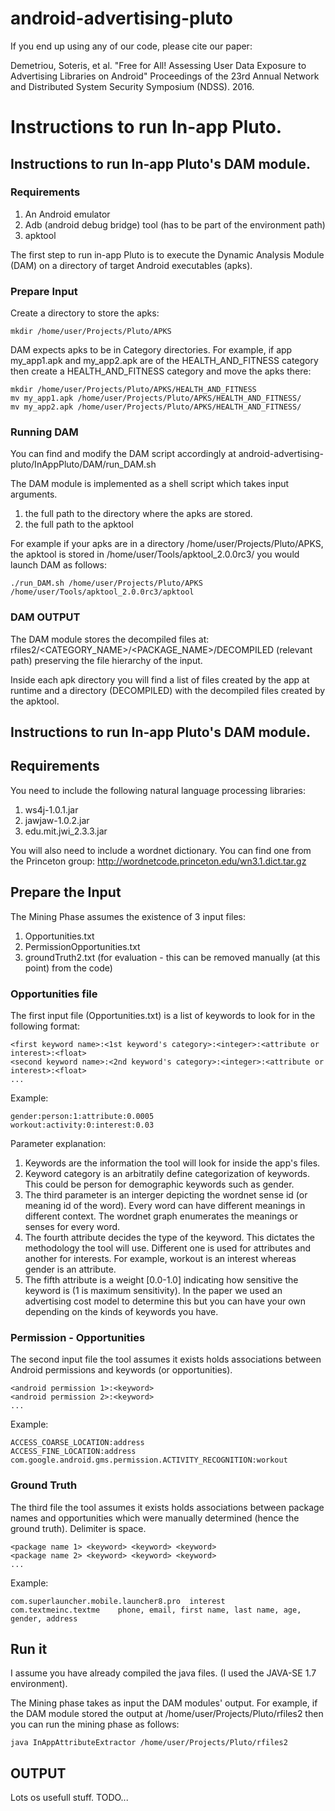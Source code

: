 # android-advertising-pluto
If you end up using any of our code, please cite our paper:

Demetriou, Soteris, et al. "Free for All! Assessing User Data Exposure to Advertising Libraries on Android" Proceedings of the 23rd Annual Network and Distributed System Security Symposium (NDSS). 2016.


# Instructions to run In-app Pluto.

## Instructions to run In-app Pluto's DAM module.
### Requirements
1. An Android emulator
2. Adb (android debug bridge) tool (has to be part of the environment path)
2. apktool

The first step to run in-app Pluto is to execute the Dynamic Analysis Module (DAM) on a directory of target Android executables (apks).

### Prepare Input
Create a directory to store the apks:

```
mkdir /home/user/Projects/Pluto/APKS
```

DAM expects apks to be in Category directories. For example, if app my_app1.apk and my_app2.apk are of the HEALTH_AND_FITNESS category then create a HEALTH_AND_FITNESS category and move the apks there:

```
mkdir /home/user/Projects/Pluto/APKS/HEALTH_AND_FITNESS
mv my_app1.apk /home/user/Projects/Pluto/APKS/HEALTH_AND_FITNESS/
mv my_app2.apk /home/user/Projects/Pluto/APKS/HEALTH_AND_FITNESS/
```

### Running DAM
You can find and modify the DAM script accordingly at android-advertising-pluto/InAppPluto/DAM/run_DAM.sh

The DAM  module is implemented as a shell script which takes input arguments.

1. the full path to the directory where the apks are stored.
2. the full path to the apktool

For example if your apks are in a directory /home/user/Projects/Pluto/APKS, the apktool is stored in /home/user/Tools/apktool_2.0.0rc3/ you would launch DAM as follows:

```
./run_DAM.sh /home/user/Projects/Pluto/APKS /home/user/Tools/apktool_2.0.0rc3/apktool
```

### DAM OUTPUT
The DAM module stores the decompiled files at: rfiles2/\<CATEGORY_NAME\>/\<PACKAGE_NAME\>/DECOMPILED (relevant path) preserving the file hierarchy of the input.

Inside each apk directory you will find a list of files created by the app at runtime and a directory (DECOMPILED) with the decompiled files created by the apktool.

## Instructions to run In-app Pluto's DAM module.

## Requirements
You need to include the following natural language processing libraries:
1. ws4j-1.0.1.jar
2. jawjaw-1.0.2.jar
3. edu.mit.jwi_2.3.3.jar

You will also need to include a wordnet dictionary. You can find one from the Princeton group: http://wordnetcode.princeton.edu/wn3.1.dict.tar.gz

## Prepare the Input
The Mining Phase assumes the existence of 3 input files:

1. Opportunities.txt
2. PermissionOpportunities.txt
3. groundTruth2.txt (for evaluation - this can be removed manually (at this point) from the code)

### Opportunities file
The first input file (Opportunities.txt) is a list of keywords to look for in the following format:
```
<first keyword name>:<1st keyword's category>:<integer>:<attribute or interest>:<float>
<second keyword name>:<2nd keyword's category>:<integer>:<attribute or interest>:<float>
...
```

Example:
```
gender:person:1:attribute:0.0005
workout:activity:0:interest:0.03
```
Parameter explanation:

1. Keywords are the information the tool will look for inside the app's files.
2. Keyword category is an arbitratily define categorization of keywords. This could be person for demographic keywords such as gender.
3. The third parameter is an interger depicting the wordnet sense id (or meaning id of the word). Every word can have different meanings in different context. The wordnet graph enumerates the meanings or senses for every word.
4. The fourth attribute decides the type of the keyword. This dictates the methodology the tool will use. Different one is used for attributes and another for interests. For example, workout is an interest whereas gender is an attribute.
5. The fifth attribute is a weight [0.0-1.0] indicating how sensitive the keyword is (1 is maximum sensitivity). In the paper we used an advertising cost model to determine this but you can have your own depending on the kinds of keywords you have.

### Permission - Opportunities
The second input file the tool assumes it exists holds associations between Android permissions and keywords (or opportunities).

```
<android permission 1>:<keyword>
<android permission 2>:<keyword>
...
```

Example:
```
ACCESS_COARSE_LOCATION:address
ACCESS_FINE_LOCATION:address
com.google.android.gms.permission.ACTIVITY_RECOGNITION:workout
```

### Ground Truth
The third file the tool assumes it exists holds associations between package names and opportunities which were manually determined (hence the ground truth). Delimiter is space.

```
<package name 1> <keyword> <keyword> <keyword> 
<package name 2> <keyword> <keyword> <keyword> 
...
```

Example:
```
com.superlauncher.mobile.launcher8.pro	interest
com.textmeinc.textme	phone, email, first name, last name, age, gender, address
```

## Run it
I assume you have already compiled the java files. (I used the JAVA-SE 1.7 environment).

The Mining phase takes as input the DAM modules' output.
For example, if the DAM module stored the output at /home/user/Projects/Pluto/rfiles2 then you can run the mining phase as follows:

```
java InAppAttributeExtractor /home/user/Projects/Pluto/rfiles2
```

## OUTPUT
Lots os usefull stuff. TODO...
